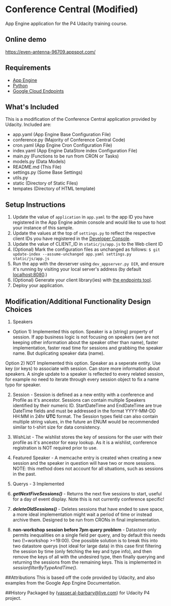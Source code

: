 # Conference Central (Modified)

App Engine application for the P4 Udacity training course.

## Online demo
https://even-antenna-96709.appspot.com/

## Requirements
- [App Engine][1]
- [Python][2]
- [Google Cloud Endpoints][3]

## What's Included
This is a modification of the Conference Central application provided by Udacity.
Included are:
- app.yaml (App Engine Base Configuration File)
- conference.py (Majority of Conference Central Code)
- cron.yaml (App Engine Cron Configuration File)
- index.yaml (App Engine DataStore index Configuration File)
- main.py (Functions to be run from CRON or Tasks)
- models.py (Data Models)
- README.md (This File)
- settings.py (Some Base Settings)
- utils.py
- static (Directory of Static Files)
- tempates (Directory of HTML template)

## Setup Instructions
1. Update the value of `application` in `app.yaml` to the app ID you
   have registered in the App Engine admin console and would like to use to host
   your instance of this sample.
1. Update the values at the top of `settings.py` to
   reflect the respective client IDs you have registered in the
   [Developer Console][4].
1. Update the value of CLIENT_ID in `static/js/app.js` to the Web client ID
1. (Optional) Mark the configuration files as unchanged as follows:
   `$ git update-index --assume-unchanged app.yaml settings.py static/js/app.js`
1. Run the app with the devserver using `dev_appserver.py DIR`, and ensure it's running by visiting your local server's address (by default [localhost:8080][5].)
1. (Optional) Generate your client library(ies) with [the endpoints tool][6].
1. Deploy your application.

## Modification/Additional Functionality Design Choices
1. Speakers
 - Option 1) Implemented this option.
Speaker is a (string) property of session.
If app business logic is not focusing on speakers 
(we are not keeping other information about the speaker other than name), 
faster implementation, faster read time for sessions and grabbing the speaker name. But duplicating speaker data (name).

Option 2) NOT Implemented this option. 
Speaker as a seperate entity. Use key (or keys) to associate with session. 
Can store more information about speakers. A single update to a speaker is reflected to every related session,
for example no need to iterate through every session object to fix a name typo for speaker.

2. Session - Session is defined as a new entity with a conference and Profile
as it's ancestor.  Sessions can contain multiple Speakers identified by their
numeric ID.  StartDateTime and EndDateTime are true DateTime fields and must be
addressed in the format YYYY-MM-DD HH:MM in 24hr **UTC** format.  The Session types
field can also contain multiple string values, in the future an ENUM would
be recommended similar to t-shirt size for data consistency.

3. WishList - The wishlist stores the key of sessions for the user with their
profile as it's ancestor for easy lookup.  As it is a wishlist, conference
registration is NOT required prior to use.

4. Featured Speaker - A memcache entry is created when creating a new session
and the speaker in question will have two or more sessions.  NOTE: this method
does not account for all situations, such as sessions in the past.

5. Querys - 3 Implemented
  1. **_getNextFiveSessions()_** - Returns the next five sessions to start, useful for
a day of event display.  Note this is not currently conference specific!
  2. **_deleteOldSessions()_** - Deletes sessions that have ended to save space, a more ideal
implementation might wait a period of time or instead archive them.  Designed to
be run from CRONs in final implementation.
  3. **non-workshop session before 7pm query problem** - Datastore only permits
  inequalities on a single field
per query, and by default this needs two (!=workshop >=19:00).  One possible
solution is to break this into two datastore querys (not ideal for large data)
in this case first filtering the session by time (only fetching the key and
  type info), and then remove the keys of all with the undesired type, then
  finally querying and returning the sessions from the remaining keys.  This is
  implemented in *sessionfilterByTypeAndTime()*.

##Attributions
This is based off the code provided by Udacity, and also examples from the
Google App Engine Documentation.

##History
Packaged by (yasser.al-barbary@live.com) for Udacity P4 project.

[1]: https://developers.google.com/appengine
[2]: http://python.org
[3]: https://developers.google.com/appengine/docs/python/endpoints/
[4]: https://console.developers.google.com/
[5]: https://localhost:8080/
[6]: https://developers.google.com/appengine/docs/python/endpoints/endpoints_tool
